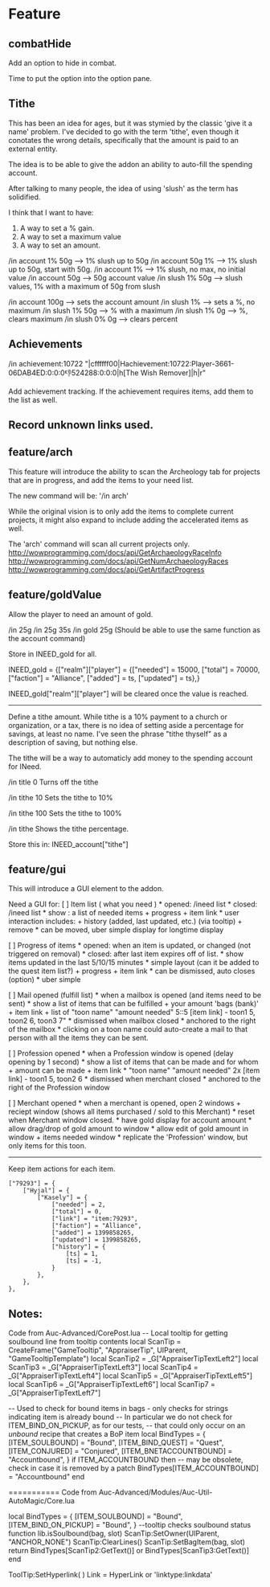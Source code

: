 # Feature

## combatHide
Add an option to hide in combat.

Time to put the option into the option pane.

## Tithe
This has been an idea for ages, but it was stymied by the classic 'give it a name' problem.
I've decided to go with the term 'tithe', even though it conotates the wrong details, specifically that the amount is paid to an external entity.

The idea is to be able to give the addon an ability to auto-fill the spending account.

After talking to many people, the idea of using 'slush' as the term has solidified.

I think that I want to have:
1) A way to set a % gain.
2) A way to set a maximum value
3) A way to set an amount.


/in account 1% 50g   --> 1% slush up to 50g
/in account 50g 1%   --> 1% slush up to 50g, start with 50g.
/in account 1%       --> 1% slush, no max, no initial value
/in account 50g      --> 50g account value
/in slush 1% 50g     --> slush values, 1% with a maximum of 50g from slush

/in account 100g     --> sets the account amount
/in slush 1%         --> sets a %, no maximum
/in slush 1% 50g     --> % with a maximum
/in slush 1% 0g      --> %, clears maximum
/in slush 0% 0g      --> clears percent






## Achievements
/in achievement:10722
"|cffffff00|Hachievement:10722:Player-3661-06DAB4ED:0:0:0:-1:524288:0:0:0|h[The Wish Remover]|h|r"

Add achievement tracking.
If the achievement requires items, add them to the list as well.

## Record unknown links used.

## feature/arch
This feature will introduce the ability to scan the Archeology tab for projects that are in progress, and add the items to your need list.

The new command will be: '/in arch'

While the original vision is to only add the items to complete current projects, it might also expand to include adding the accelerated items as well.

The 'arch' command will scan all current projects only.
http://wowprogramming.com/docs/api/GetArchaeologyRaceInfo
http://wowprogramming.com/docs/api/GetNumArchaeologyRaces
http://wowprogramming.com/docs/api/GetArtifactProgress


## feature/goldValue
Allow the player to need an amount of gold.

  /in 25g
  /in 25g 35s
  /in gold 25g
(Should be able to use the same function as the account command)

Store in INEED_gold for all.

INEED_gold = {["realm"]["player"] = {["needed"] = 15000, ["total"] = 70000, ["faction"] = "Alliance", ["added"] = ts, ["updated"] = ts},}

INEED_gold["realm"]["player"] will be cleared once the value is reached.


-----------------------------------------

Define a tithe amount.
While tithe is a 10% payment to a church or organization, or a tax, there is no idea of setting aside a percentage for savings, at least no name.
I've seen the phrase "tithe thyself" as a description of saving, but nothing else.

The tithe will be a way to automaticly add money to the spending account for INeed.

  /in title 0
Turns off the tithe

  /in tithe 10
Sets the tithe to 10%

  /in tithe 100
Sets the tithe to 100%

  /in tithe
Shows the tithe percentage.

Store this in:
  INEED_account["tithe"]

## feature/gui
This will introduce a GUI element to the addon.

Need a GUI for:
[ ] Item list ( what you need )
	* opened: /ineed list
	* closed: /ineed list
	* show  : a list of needed items
	    + progress
	    + item link
	* user interaction includes:
		+ history (added, last updated, etc.) (via tooltip)
		+ remove
	* can be moved, uber simple display for longtime display

[ ] Progress of items
	* opened: when an item is updated, or changed (not triggered on removal)
	* closed: after last item expires off of list.
	* show items updated in the last 5/10/15 minutes
	* simple layout (can it be added to the quest item list?)
		+ progress
		+ item link
	* can be dismissed, auto closes (option)
	* uber simple

[ ] Mail opened (fulfill list)
	* when a mailbox is opened (and items need to be sent)
	* show a list of items that can be fulfilled
		+ your amount 'bags (bank)'
		+ item link
		+ list of "toon name" "amount needed"
		5::5 [item link] - toon1 5, toon2 6, toon3 7"
	* dismissed when mailbox closed
	* anchored to the right of the mailbox
	* clicking on a toon name could auto-create a mail to that person with all the items they can be sent.


[ ] Profession opened
	* when a Profession window is opened (delay opening by 1 second)
	* show a list of items that can be made and for whom
		+ amount can be made
		+ item link
			* "toon name" "amount needed"
			2x [item link] - toon1 5, toon2 6
	* dismissed when merchant closed
	* anchored to the right of the Profession window

[ ] Merchant opened
	* when a merchant is opened, open 2 windows
		+ reciept window (shows all items purchased / sold to this Merchant)
			* reset when Merchant window closed.
			* have gold display for account amount
			* allow drag/drop of gold amount to window
			* allow edit of gold amount in window
		+ items needed window
			* replicate the 'Profession' window, but only items for this toon.


-----
Keep item actions for each item.

	["79293"] = {
		["Hyjal"] = {
			["Kasely"] = {
				["needed"] = 2,
				["total"] = 0,
				["link"] = "item:79293",
				["faction"] = "Alliance",
				["added"] = 1399858265,
				["updated"] = 1399858265,
				["history"] = {
					[ts] = 1,
					[ts] = -1,
				}
			},
		},
	},

## Notes:

Code from Auc-Advanced/CorePost.lua
-- Local tooltip for getting soulbound line from tooltip contents
local ScanTip = CreateFrame("GameTooltip", "AppraiserTip", UIParent, "GameTooltipTemplate")
local ScanTip2 = _G["AppraiserTipTextLeft2"]
local ScanTip3 = _G["AppraiserTipTextLeft3"]
local ScanTip4 = _G["AppraiserTipTextLeft4"]
local ScanTip5 = _G["AppraiserTipTextLeft5"]
local ScanTip6 = _G["AppraiserTipTextLeft6"]
local ScanTip7 = _G["AppraiserTipTextLeft7"]


-- Used to check for bound items in bags - only checks for strings indicating item is already bound
-- In particular we do not check for ITEM_BIND_ON_PICKUP, as for our tests,
-- that could only occur on an *unbound* recipe that creates a BoP item
local BindTypes = {
	[ITEM_SOULBOUND] = "Bound",
	[ITEM_BIND_QUEST] = "Quest",
	[ITEM_CONJURED] = "Conjured",
	[ITEM_BNETACCOUNTBOUND] = "Accountbound",
}
if ITEM_ACCOUNTBOUND then
	-- may be obsolete, check in case it is removed by a patch
	BindTypes[ITEM_ACCOUNTBOUND] = "Accountbound"
end

===========
Code from Auc-Advanced/Modules/Auc-Util-AutoMagic/Core.lua

local BindTypes = {
	[ITEM_SOULBOUND] = "Bound",
	[ITEM_BIND_ON_PICKUP] = "Bound",
}
--tooltip checks soulbound status
function lib.isSoulbound(bag, slot)
	ScanTip:SetOwner(UIParent, "ANCHOR_NONE")
	ScanTip:ClearLines()
	ScanTip:SetBagItem(bag, slot)
	return BindTypes[ScanTip2:GetText()] or BindTypes[ScanTip3:GetText()]
end

ToolTip:SetHyperlink( <Link> )
	Link = HyperLink or 'linktype:linkdata'